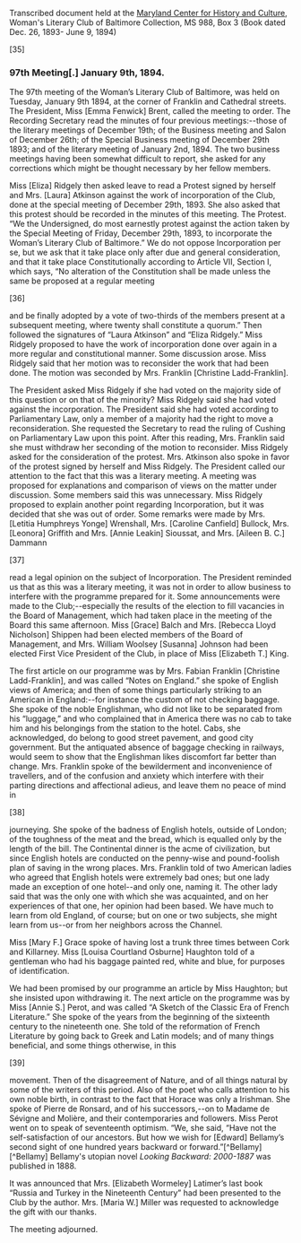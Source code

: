 Transcribed document held at the [Maryland Center for History and Culture](http://mdhs.org/), Woman's Literary Club of Baltimore Collection, MS 988, Box 3 (Book dated Dec. 26, 1893- June 9, 1894)

[35]

### 97th Meeting[.] January 9th, 1894.

The 97th meeting of the Woman’s Literary Club of Baltimore, was held on Tuesday, January 9th 1894, at the corner of Franklin and Cathedral streets. The President, Miss [Emma Fenwick] Brent, called the meeting to order. The Recording Secretary read the minutes of four previous meetings:--those of the literary meetings of December 19th; of the Business meeting and Salon of December 26th; of the Special Business meeting of December 29th 1893; and of the literary meeting of January 2nd, 1894. The two business meetings having been somewhat difficult to report, she asked for any corrections which might be thought necessary by her fellow members.

Miss [Eliza] Ridgely then asked leave to read a Protest signed by herself and Mrs. [Laura] Atkinson against the work of incorporation of the Club, done at the special meeting of December 29th, 1893. She also asked that this protest should be recorded in the minutes of this meeting. The Protest. “We the Undersigned, do most earnestly protest against the action taken by the Special Meeting of Friday, December 29th, 1893, to incorporate the Woman’s Literary Club of Baltimore.” We do not oppose Incorporation per se, but we ask that it take place only after due and general consideration, and that it take place Constitutionally according to Article VII, Section I, which says, “No alteration of the Constitution shall be made unless the same be proposed at a regular meeting

[36]

and be finally adopted by a vote of two-thirds of the members present at a subsequent meeting, where twenty shall constitute a quorum.” Then followed the signatures of “Laura Atkinson” and “Eliza Ridgely.” Miss Ridgely proposed to have the work of incorporation done over again in a more regular and constitutional manner. Some discussion arose. Miss Ridgely said that her motion was to reconsider the work that had been done. The motion was seconded by Mrs. Franklin [Christine Ladd-Franklin].

The President asked Miss Ridgely if she had voted on the majority side of this question or on that of the minority? Miss Ridgely said she had voted against the incorporation. The President said she had voted according to Parliamentary Law, only a member of a majority had the right to move a reconsideration. She requested the Secretary to read the ruling of Cushing on Parliamentary Law upon this point. After this reading, Mrs. Franklin said she must withdraw her seconding of the motion to reconsider. Miss Ridgely asked for the consideration of the protest. Mrs. Atkinson also spoke in favor of the protest signed by herself and Miss Ridgely. The President called our attention to the fact that this was a literary meeting. A meeting was proposed for explanations and comparison of views on the matter under discussion. Some members said this was unnecessary. Miss Ridgely proposed to explain another point regarding Incorporation, but it was decided that she was out of order. Some remarks were made by Mrs. [Letitia Humphreys Yonge] Wrenshall, Mrs. [Caroline Canfield] Bullock, Mrs. [Leonora] Griffith and Mrs. [Annie Leakin] Sioussat, and Mrs. [Aileen B. C.] Dammann

[37]

read a legal opinion on the subject of Incorporation. The President reminded us that as this was a literary meeting, it was not in order to allow business to interfere with the programme prepared for it. Some announcements were made to the Club;--especially the results of the election to fill vacancies in the Board of Management, which had taken place in the meeting of the Board this same afternoon. Miss [Grace] Balch and Mrs. [Rebecca Lloyd Nicholson] Shippen had been elected members of the Board of Management, and Mrs. William Woolsey [Susanna] Johnson had been elected First Vice President of the Club, in place of Miss [Elizabeth T.] King.

The first article on our programme was by Mrs. Fabian Franklin [Christine Ladd-Franklin], and was called “Notes on England.” she spoke of English views of America; and then of some things particularly striking to an American in England:--for instance the custom of not checking baggage. She spoke of the noble Englishman, who did not like to be separated from his “luggage,” and who complained that in America there was no cab to take him and his belongings from the station to the hotel. Cabs, she acknowledged, do belong to good street pavement, and good city government. But the antiquated absence of baggage checking in railways, would seem to show that the Englishman likes discomfort far better than change. Mrs. Franklin spoke of the bewilderment and inconvenience of travellers, and of the confusion and anxiety which interfere with their parting directions and affectional adieus, and leave them no peace of mind in

[38]

journeying. She spoke of the badness of English hotels, outside of London; of the toughness of the meat and the bread, which is equalled only by the length of the bill. The Continental dinner is the acme of civilization, but since English hotels are conducted on the penny-wise and pound-foolish plan of saving in the wrong places. Mrs. Franklin told of two American ladies who agreed that English hotels were extremely bad ones; but one lady made an exception of one hotel--and only one, naming it. The other lady said that was the only one with which she was acquainted, and on her experiences of that one, her opinion had been based. We have much to learn from old England, of course; but on one or two subjects, she might learn from us--or from her neighbors across the Channel.

Miss [Mary F.] Grace spoke of having lost a trunk three times between Cork and Killarney. Miss [Louisa Courtland Osburne] Haughton told of a gentleman who had his baggage painted red, white and blue, for purposes of identification.

We had been promised by our programme an article by Miss Haughton; but she insisted upon withdrawing it. The next article on the programme was by Miss [Annie S.] Perot, and was called “A Sketch of the Classic Era of French Literature.” She spoke of the years from the beginning of the sixteenth century to the nineteenth one. She told of the reformation of French Literature by going back to Greek and Latin models; and of many things beneficial, and some things otherwise, in this

[39]

movement. Then of the disagreement of Nature, and of all things natural by some of the writers of this period. Also of the poet who calls attention to his own noble birth, in contrast to the fact that Horace was only a Irishman. She spoke of Pierre de Ronsard, and of his successors,--on to Madame de Sévigne and Molière, and their contemporaries and followers. Miss Perot went on to speak of seventeenth optimism. “We, she said, “Have not the self-satisfaction of our ancestors. But how we wish for [Edward] Bellamy’s second sight of one hundred years backward or forward.”[^Bellamy]
[^Bellamy] Bellamy's utopian novel _Looking Backward: 2000-1887_ was published in 1888.

It was announced that Mrs. [Elizabeth Wormeley] Latimer’s last book “Russia and Turkey in the Nineteenth Century” had been presented to the Club by the author. Mrs. [Maria W.] Miller was requested to acknowledge the gift with our thanks.

The meeting adjourned.